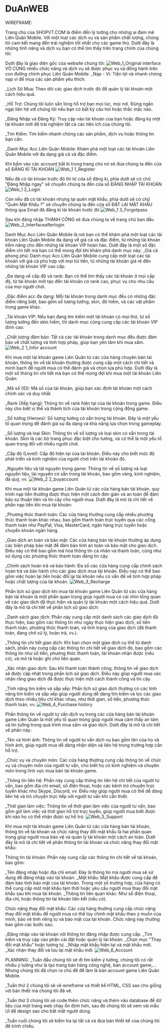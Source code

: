 # DuAnWEB
WIREFRAME:

Trang chủ của SHOPVT.COM là điểm đến lý tưởng cho những ai đam mê Liên Quân Mobile. Với một loạt các dịch vụ và sản phẩm chất lượng, chúng tôi cam kết mang đến trải nghiệm tốt nhất cho các game thủ. Dưới đây là những tính năng và dịch vụ bạn có thể tìm thấy trên trang chính của chúng tôi:

Dưới đây là giao diện gốc của website chúng tôi:
![Web_1_Original interface](https://github.com/TrungSEimportant/DuAnWEB/assets/163483741/4843fba2-0e3f-46a0-980c-fd2c788d3d31)
VÔ CÙNG nhiều chức năng và dịch vụ sẽ được phục vụ và đồng hành trên con đường chinh phục Liên Quân Mobile:
_Nạp - Ví: Tiện lợi và nhanh chóng nạp ví để mua các sản phẩm yêu thích.

_Lịch Sử Mua: Theo dõi các giao dịch trước đó để quản lý tài khoản một cách hiệu quả.

_Hỗ Trợ: Chúng tôi luôn sẵn lòng hỗ trợ bạn mọi lúc, mọi nơi. Đừng ngần ngại liên hệ với chúng tôi nếu bạn có bất kỳ câu hỏi hoặc thắc mắc nào.

_Đăng Nhập và Đăng Ký: Truy cập vào tài khoản của bạn hoặc đăng ký một tài khoản mới để trải nghiệm tất cả các tiện ích của chúng tôi.

_Tìm Kiếm: Tìm kiếm nhanh chóng các sản phẩm, dịch vụ hoặc thông tin bạn cần.

_Danh Mục Acc Liên Quân Mobile: Khám phá một loạt các tài khoản Liên Quân Mobile với đa dạng giá cả và đặc điểm.

Khi bấm vào các account bất kì trong trang chủ nó sẽ đưa chúng ta đến cửa sổ ĐĂNG KÍ TÀI KHOẢN
![Web_1 1_Register](https://github.com/TrungSEimportant/DuAnWEB/assets/163483741/2a8b2a3d-7087-4bd6-b5a1-eb046e983805)

Nếu đã có tài khoản trước đó thì từ cửa sổ đăng kí, phía dưới sẽ có chữ "Đăng Nhập ngay" sẽ chuyển chúng ta đến cửa sổ ĐĂNG NHẬP TÀI KHOẢN
![Web_1 2_Login](https://github.com/TrungSEimportant/DuAnWEB/assets/163483741/5f493622-fb0b-480f-8237-65836c69bc55)

Còn nếu đã có tài khoản nhưng lại quên mật khẩu, phía dưới sẽ có chữ "Quên Mật Khẩu ?" sẽ chuyển chúng ta đến cửa sổ ĐẶT LẠI MẬT KHẨU thông qua Email đã đăng kí tài khoản trước đó
![Web_1 3_Forgotpass](https://github.com/TrungSEimportant/DuAnWEB/assets/163483741/ca4b0c74-3ef0-4b8d-9de5-9d155cc7151e)

Sau khi đăng nhập THÀNH CÔNG sẽ đưa chúng ta về trang chủ ban đầu 
![Web_2_Interfaceafterlogin](https://github.com/TrungSEimportant/DuAnWEB/assets/163483741/e64000b2-8bb8-4a5a-8201-77f660ee7332)

Danh Mục Acc Liên Quân Mobile là nơi bạn có thể khám phá một loạt các tài khoản Liên Quân Mobile đa dạng về giá cả và đặc điểm, từ những tài khoản tiềm năng cho đến những tài khoản VIP hoàn hảo. Dưới đây là một số đặc điểm chi tiết mà bạn có thể mong đợi khi khám phá danh mục này:
_Giá cả phong phú: Danh mục Acc Liên Quân Mobile cung cấp một loạt các tài khoản với giá cả phù hợp với mọi túi tiền, từ những tài khoản giá rẻ đến những tài khoản VIP cao cấp.

_Đa dạng về cấp độ và rank: Bạn có thể tìm thấy các tài khoản ở mọi cấp độ, từ tài khoản mới tạo đến tài khoản có rank cao, phục vụ cho nhu cầu của mọi người chơi.

_Đặc điểm acc đa dạng: Mỗi tài khoản trong danh mục đều có những đặc điểm riêng biệt, bao gồm số lượng tướng, skin, độ hiếm, và các vật phẩm trong game khác.

_Tài khoản VIP: Nếu bạn đang tìm kiếm một tài khoản có mọi thứ, từ số lượng tướng đến skin hiếm, thì danh mục cũng cung cấp các tài khoản VIP đỉnh cao.

_Chất lượng đảm bảo: Tất cả các tài khoản trong danh mục đều được đảm bảo về chất lượng và tính hợp pháp, giúp bạn yên tâm khi mua sắm.
![Web_2 1_Infor account](https://github.com/TrungSEimportant/DuAnWEB/assets/163483741/c9c70582-fec8-4989-91f5-a4bf6b54b248)

Khi mua một tài khoản game Liên Quân từ các cửa hàng chuyên bán tài khoản, thông tin về tài khoản thường được cung cấp một cách chi tiết và minh bạch để người mua có thể đánh giá và chọn lựa phù hợp. Dưới đây là một số thông tin chi tiết mà bạn có thể mong đợi khi mua một tài khoản Liên Quân:

_Mã số (ID): Mã số của tài khoản, giúp bạn xác định tài khoản một cách chính xác và duy nhất.

_Rank (Xếp hạng): Thông tin về rank hiện tại của tài khoản trong game. Điều này cho biết vị thế và thành tích của tài khoản trong cộng đồng game.

_Số tướng (Heroes): Số lượng tướng có sẵn trong tài khoản. Đây là một yếu tố quan trọng để đánh giá sự đa dạng và khả năng lựa chọn trong gameplay.

_Số lượng và loại Skin: Thông tin về số lượng và loại skin có sẵn trong tài khoản. Skin là các bộ trang phục đặc biệt cho tướng, và có thể là một yếu tố quan trọng đối với nhiều người chơi.

_Cấp độ (Level): Cấp độ hiện tại của tài khoản. Điều này cho biết mức độ phát triển và kinh nghiệm của người chơi trên tài khoản đó.

_Nguyên liệu và tài nguyên trong game: Thông tin về số lượng và loại nguyên liệu, tài nguyên có sẵn trong tài khoản, bao gồm vàng, kinh nghiệm, đá quý, vv.
![Web_2 2_buyaccount](https://github.com/TrungSEimportant/DuAnWEB/assets/163483741/370eb543-2d4e-4452-9a18-8ff3c9a6622a)

Khi mua một tài khoản game Liên Quân từ các cửa hàng bán tài khoản, quy trình nạp tiền thường được thực hiện một cách đơn giản và an toàn để đảm bảo sự thuận tiện và tin cậy cho người mua. Dưới đây là mô tả chi tiết về phần nạp tiền khi mua tài khoản:

_Phương thức thanh toán: Các cửa hàng thường cung cấp nhiều phương thức thanh toán khác nhau, bao gồm thanh toán trực tuyến qua các cổng thanh toán như PayPal, Visa, MasterCard, ngân hàng trực tuyến hoặc chuyển khoản ngân hàng.

_Giao dịch an toàn và bảo mật: Các cửa hàng bán tài khoản thường áp dụng các biện pháp bảo mật để đảm bảo tính an toàn và bảo mật cho giao dịch. Điều này có thể bao gồm mã hóa thông tin cá nhân và thanh toán, cũng như sử dụng các phương thức thanh toán đáng tin cậy.

_Chính sách hoàn trả và bảo hành: Đa số các cửa hàng cung cấp chính sách hoàn trả và bảo hành cho các giao dịch mua tài khoản. Điều này có thể bao gồm việc hoàn lại tiền hoặc đổi lại tài khoản nếu có vấn đề về tính hợp pháp hoặc chất lượng của tài khoản.
![Web_3_Recharge](https://github.com/TrungSEimportant/DuAnWEB/assets/163483741/3f9e97ce-fbb7-48de-bccf-a1924d6b65b0)

Phần lịch sử giao dịch khi mua tài khoản game Liên Quân từ các cửa hàng bán tài khoản là một phần quan trọng giúp người mua có cái nhìn tổng quan về các giao dịch đã thực hiện và quản lý tài khoản một cách hiệu quả. Dưới đây là mô tả chi tiết về phần lịch sử giao dịch:

_Danh sách giao dịch: Phần này cung cấp một danh sách các giao dịch đã thực hiện, bao gồm các thông tin như ngày thực hiện giao dịch, số tiền thanh toán, phương thức thanh toán, và tình trạng của giao dịch (đã thanh toán, đang chờ xử lý, hoàn trả, vv.).

_Thông tin chi tiết giao dịch: Khi bạn chọn một giao dịch cụ thể từ danh sách, phần này cung cấp các thông tin chi tiết về giao dịch đó, bao gồm các thông tin như số tiền, phương thức thanh toán, tài khoản nhận được (nếu có), và mô tả hoặc ghi chú liên quan.

_Xác nhận giao dịch: Sau khi thanh toán thành công, thông tin về giao dịch sẽ được cập nhật trong phần lịch sử giao dịch. Điều này giúp người mua xác nhận rằng giao dịch đã được thực hiện một cách thành công và tin cậy.

_Tính năng tìm kiếm và sắp xếp: Phần lịch sử giao dịch thường có các tính năng tìm kiếm và sắp xếp giúp người dùng dễ dàng tìm kiếm và lọc các giao dịch theo nhiều tiêu chí khác nhau, như thời gian, số tiền, phương thức thanh toán, vv.
![Web_4_Purchase history](https://github.com/TrungSEimportant/DuAnWEB/assets/163483741/ba577b81-3201-40ff-9697-531aecbf075f)

Phần thông tin về người tư vấn dịch vụ trong các cửa hàng bán tài khoản game Liên Quân là một yếu tố quan trọng giúp người mua cảm thấy an tâm và tin tưởng trong quá trình mua sắm và giao dịch. Dưới đây là mô tả chi tiết về phần này:

_Tên và hình ảnh: Thông tin về người tư vấn dịch vụ bao gồm tên của họ và hình ảnh, giúp người mua dễ dàng nhận diện và liên hệ trong trường hợp cần hỗ trợ.

_Chức vụ và chuyên môn: Các cửa hàng thường cung cấp thông tin về chức vụ và chuyên môn của người tư vấn, cho biết họ có kinh nghiệm và chuyên môn trong lĩnh vực mua bán tài khoản game.

_Thông tin liên hệ: Phần này cung cấp thông tin liên hệ chi tiết của người tư vấn, bao gồm địa chỉ email, số điện thoại, hoặc các kênh trò chuyện trực tuyến khác như Skype, Discord, vv. Điều này giúp người mua có thể dễ dàng liên hệ và trò chuyện trực tiếp với người tư vấn khi cần thiết.

_Thời gian làm việc: Thông tin về thời gian làm việc của người tư vấn, bao gồm giờ làm việc và thời gian hỗ trợ trực tuyến, giúp người mua biết được khi nào họ có thể nhận được sự hỗ trợ.
![Web_5_Support](https://github.com/TrungSEimportant/DuAnWEB/assets/163483741/798e0f4f-4b16-4640-89e1-b10a83e6e4e1)

Khi mua một tài khoản game Liên Quân từ các cửa hàng bán tài khoản, thông tin về tài khoản và chức năng thay đổi mật khẩu là hai phần quan trọng giúp người mua bảo vệ và quản lý tài khoản một cách an toàn. Dưới đây là mô tả chi tiết về phần thông tin tài khoản và chức năng thay đổi mật khẩu:

Thông tin tài khoản: Phần này cung cấp các thông tin chi tiết về tài khoản, bao gồm:

_Tên đăng nhập hoặc địa chỉ email: Đây là thông tin mà người mua sẽ sử dụng để đăng nhập vào tài khoản.
_Mật khẩu: Mật khẩu được cung cấp để đảm bảo tính bảo mật của tài khoản. Trong một số trường hợp, cửa hàng có thể cung cấp một mật khẩu tạm thời hoặc yêu cầu người mua thay đổi mật khẩu sau khi mua tài khoản.
_Thông tin liên quan khác: Như số điện thoại, địa chỉ, hoặc thông tin tài khoản liên kết (nếu có).

Chức năng thay đổi mật khẩu: Các cửa hàng thường cung cấp chức năng thay đổi mật khẩu để người mua có thể tùy chỉnh mật khẩu theo ý muốn của mình, bảo vệ tính riêng tư và bảo mật của tài khoản. Chức năng này thường bao gồm các bước sau:

_Đăng nhập vào tài khoản với thông tin đăng nhập được cung cấp.
_Tìm kiếm và truy cập vào phần cài đặt hoặc quản lý tài khoản.
_Chọn mục "Thay đổi mật khẩu" hoặc tương tự.
_Nhập mật khẩu hiện tại và mật khẩu mới.
_Xác nhận thay đổi và lưu lại mật khẩu mới.
![Web_6_Account](https://github.com/TrungSEimportant/DuAnWEB/assets/163483741/bf573596-db42-4f5e-bacd-7a4ff0d81769)

PLANNING:
_Tuần đầu chúng tôi sẽ đi tìm kiếm ý tưởng, chúng tôi có rất nhiều ý tưởng như là tạo trang bán hàng công nghệ, bán account game,... Nhưng chúng tôi đã chọn ra chủ đề để làm là bán account game Liên Quân Mobile.

_Tuần thứ 2 chúng tôi sẽ vẽ wireframe và thiết kế HTML, CSS sao cho giống với bản thiết mà chúng tôi đã vẽ.

_Tuần thứ 3 chúng tôi sẽ code thêm chức năng và thêm vào database để dữ liệu của một trang web chạy ổn định hơn, sau đó chúng tôi sẽ xem vài mẫu UI để design sao cho bắt mắt người dùng.

_Tuần cuối chúng tôi sẽ kiểm tra lại tất cả và đưa bản thiết kế của chúng tôi để trình chiếu.
